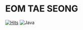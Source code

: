 # EOM TAE SEONG
[![Hits](https://hits.seeyoufarm.com/api/count/incr/badge.svg?url=https%3A%2F%2Fgithub.com%2FTaeseong-eom%2FTaeseong-eom&count_bg=%2385CAD5&title_bg=%2355819E&icon=&icon_color=%23E7E7E7&title=hits&edge_flat=false)](https://hits.seeyoufarm.com)
![Java](https://img.shields.io/badge/Java-007396.svg?&style=for-the-badge&logo=Java&logoColor=white)
